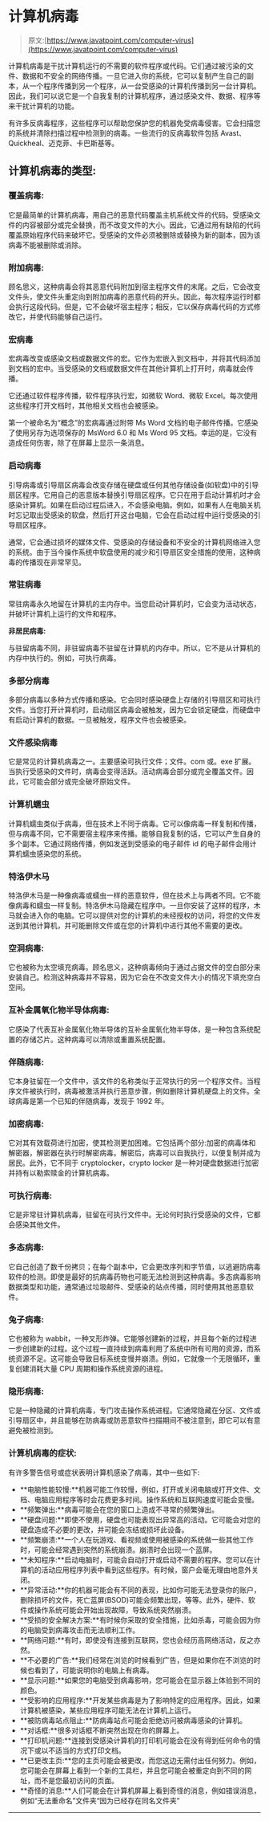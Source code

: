 # 计算机病毒

> 原文:[https://www.javatpoint.com/computer-virus](https://www.javatpoint.com/computer-virus)

计算机病毒是干扰计算机运行的不需要的软件程序或代码。它们通过被污染的文件、数据和不安全的网络传播。一旦它进入你的系统，它可以复制产生自己的副本，从一个程序传播到另一个程序，从一台受感染的计算机传播到另一台计算机。因此，我们可以说它是一个自我复制的计算机程序，通过感染文件、数据、程序等来干扰计算机的功能。

有许多反病毒程序，这些程序可以帮助您保护您的机器免受病毒侵害。它会扫描您的系统并清除扫描过程中检测到的病毒。一些流行的反病毒软件包括 Avast、Quickheal、迈克菲、卡巴斯基等。

## 计算机病毒的类型:

### 覆盖病毒:

它是最简单的计算机病毒，用自己的恶意代码覆盖主机系统文件的代码。受感染文件的内容被部分或完全替换，而不改变文件的大小。因此，它通过用有缺陷的代码覆盖原始程序代码来破坏它。受感染的文件必须被删除或替换为新的副本，因为该病毒不能被删除或消除。

### 附加病毒:

顾名思义，这种病毒会将其恶意代码附加到宿主程序文件的末尾。之后，它会改变文件头，使文件头重定向到附加病毒的恶意代码的开头。因此，每次程序运行时都会执行这段代码。但是，它不会破坏宿主程序；相反，它以保存病毒代码的方式修改它，并使代码能够自己运行。

### 宏病毒

宏病毒改变或感染文档或数据文件的宏。它作为宏嵌入到文档中，并将其代码添加到文档的宏中。当受感染的文档或数据文件在其他计算机上打开时，病毒就会传播。

它还通过软件程序传播，软件程序执行宏，如微软 Word、微软 Excel。每次使用这些程序打开文档时，其他相关文档也会被感染。

第一个被命名为“概念”的宏病毒通过附带 Ms Word 文档的电子邮件传播。它感染了使用另存为选项保存的 MsWord 6.0 和 Ms Word 95 文档。幸运的是，它没有造成任何伤害，除了在屏幕上显示一条消息。

### 启动病毒

引导病毒或引导扇区病毒会改变存储在硬盘或任何其他存储设备(如软盘)中的引导扇区程序。它用自己的恶意版本替换引导扇区程序。它只在用于启动计算机时才会感染计算机。如果在启动过程后进入，不会感染电脑。例如，如果有人在电脑关机时忘记取出受感染的软盘，然后打开这台电脑，它会在启动过程中运行受感染的引导扇区程序。

通常，它会通过损坏的媒体文件、受感染的存储设备和不安全的计算机网络进入您的系统。由于当今操作系统中软盘使用的减少和引导扇区安全措施的使用，这种病毒的传播现在非常罕见。

### 常驻病毒

常驻病毒永久地留在计算机的主内存中。当您启动计算机时，它会变为活动状态，并破坏计算机上运行的文件和程序。

**非居民病毒:**

与驻留病毒不同，非驻留病毒不驻留在计算机的内存中。所以，它不是从计算机的内存中执行的。例如，可执行病毒。

### 多部分病毒

多部分病毒以多种方式传播和感染。它会同时感染硬盘上存储的引导扇区和可执行文件。当您打开计算机时，启动扇区病毒会被触发，因为它会锁定硬盘，而硬盘中有启动计算机的数据。一旦被触发，程序文件也会被感染。

### 文件感染病毒

它是常见的计算机病毒之一。主要感染可执行文件；文件。com 或。exe 扩展。当执行受感染的文件时，病毒会变得活跃。活动病毒会部分或完全覆盖文件。因此，它可能会部分或完全破坏原始文件。

### 计算机蠕虫

计算机蠕虫类似于病毒，但在技术上不同于病毒。它可以像病毒一样复制和传播，但与病毒不同，它不需要宿主程序来传播。能够自我复制的话，它可以产生自身的多个副本。它通过网络传播，例如发送到受感染的电子邮件 id 的电子邮件会用计算机蠕虫感染您的系统。

### 特洛伊木马

特洛伊木马是一种像病毒或蠕虫一样的恶意软件，但在技术上与两者不同。它不能像病毒和蠕虫一样复制。特洛伊木马隐藏在程序中。一旦你安装了这样的程序，木马就会进入你的电脑。它可以提供对您的计算机的未经授权的访问，将您的文件发送到其他计算机，并可能删除文件或在您的计算机中进行其他不需要的更改。

### 空洞病毒:

它也被称为太空填充病毒。顾名思义，这种病毒倾向于通过占据文件的空白部分来安装自己。检测这种病毒并不容易，因为它会在不改变文件大小的情况下填充空白空间。

### 互补金属氧化物半导体病毒:

它感染了代表互补金属氧化物半导体的互补金属氧化物半导体，是一种包含系统配置的存储芯片。这种病毒可以清除或重置系统配置。

### 伴随病毒:

它本身驻留在一个文件中，该文件的名称类似于正常执行的另一个程序文件。当程序文件被执行时，病毒被激活并执行恶意步骤，例如删除计算机硬盘上的文件。全球病毒是第一个已知的伴随病毒，发现于 1992 年。

### 加密病毒:

它对其有效载荷进行加密，使其检测更加困难。它包括两个部分:加密的病毒体和解密器，解密器在执行时解密病毒。解密后，病毒可以自我执行，以便复制并成为居民。此外，它不同于 cryptolocker，crypto locker 是一种对硬盘数据进行加密并持有以勒索赎金的计算机病毒。

### 可执行病毒:

它是非常驻计算机病毒，驻留在可执行文件中。无论何时执行受感染的文件，它都会感染其他文件。

### 多态病毒:

它自己创造了数千份拷贝；在每个副本中，它会更改序列和字节值，以逃避防病毒软件的检测。即使是最好的抗病毒药物也可能无法检测到这种病毒。多态病毒影响数据类型和功能，通常通过垃圾邮件、受感染的站点传播，同时使用其他恶意软件。

### 兔子病毒:

它也被称为 wabbit，一种叉形炸弹。它能够创建新的过程，并且每个新的过程进一步创建新的过程。这个过程一直持续到病毒利用了系统中所有可用的资源，而系统资源不足。这可能会导致目标系统变慢并崩溃。例如，它就像一个无限循环，重复创建消耗大量 CPU 周期和操作系统资源的进程。

### 隐形病毒:

它是一种隐藏的计算机病毒，专门攻击操作系统进程。它通常隐藏在分区、文件或引导扇区中，并且能够在防病毒或防恶意软件扫描期间不被注意到，即它可以有意避免被检测到。

### 计算机病毒的症状:

有许多警告信号或症状表明计算机感染了病毒，其中一些如下:

*   **电脑性能较慢:**机器可能工作较慢，例如，打开或关闭电脑或打开文件、文档、电脑应用程序等时会花费更多时间。操作系统和互联网速度可能会变慢。
*   **频繁弹出:**病毒可能会在您的窗口上造成不寻常的频繁弹出。
*   **硬盘问题:**即使不使用，硬盘也可能表现出异常高的活动。它可能会对您的硬盘造成不必要的更改，并可能会冻结或损坏此设备。
*   **频繁崩溃:**一个人在玩游戏、看视频或使用被感染的系统做一些其他工作时，可能会经常遇到突然的系统崩溃。崩溃时会出现一个蓝屏。
*   **未知程序:**启动电脑时，可能会自动打开或启动不需要的程序。您可以在计算机的活动应用程序列表中看到这些程序。有时候，窗户会毫无理由地意外关闭。
*   **异常活动:**你的机器可能会有不同的表现，比如你可能无法登录你的账户，删除损坏的文件，死亡蓝屏(BSOD)可能会频繁出现，等等。此外，硬件、软件或操作系统可能会开始出现故障，导致系统突然崩溃。
*   **受损的安全解决方案:**有时候你采取的安全措施，比如杀毒，可能会因为你的电脑受到病毒攻击而无法顺利工作。
*   **网络问题:**有时，即使没有连接到互联网，您也会经历高网络活动，反之亦然。
*   **不必要的广告:**我们经常在浏览的时候看到广告，但是如果你在不浏览的时候也看到了，可能说明你的电脑上有病毒。
*   **显示问题:**如果您的电脑受到病毒影响，您可能会在显示器上体验到不同的颜色。
*   **受影响的应用程序:**开发某些病毒是为了影响特定的应用程序。因此，如果计算机被感染，某些应用程序可能无法在计算机上运行。
*   **被防病毒站点阻止:**防病毒站点可能会拒绝访问被病毒感染的计算机。
*   **对话框:**很多对话框不断突然出现在你的屏幕上。
*   **打印机问题:**连接到受感染计算机的打印机可能会在没有得到任何命令的情况下或以不适当的方式打印文档。
*   **已更改主页:**您的主页可能会被更改，而您这边无需付出任何努力。例如，您可能会在屏幕上看到一个新的工具栏，并且您可能会被重定向到不同的网址，而不是您最初访问的页面。
*   **奇怪的消息:**人们可能会在计算机屏幕上看到奇怪的消息，例如错误消息，例如“无法重命名”文件夹“因为已经存在同名文件夹”

* * *